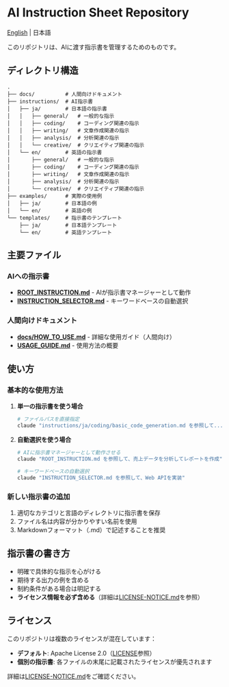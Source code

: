 # AI Instruction Sheet Repository

[English](README_en.md) | 日本語

このリポジトリは、AIに渡す指示書を管理するためのものです。

## ディレクトリ構造

```
.
├── docs/          # 人間向けドキュメント
├── instructions/  # AI指示書
│   ├── ja/        # 日本語の指示書
│   │   ├── general/   # 一般的な指示
│   │   ├── coding/    # コーディング関連の指示
│   │   ├── writing/   # 文章作成関連の指示
│   │   ├── analysis/  # 分析関連の指示
│   │   └── creative/  # クリエイティブ関連の指示
│   └── en/        # 英語の指示書
│       ├── general/   # 一般的な指示
│       ├── coding/    # コーディング関連の指示
│       ├── writing/   # 文章作成関連の指示
│       ├── analysis/  # 分析関連の指示
│       └── creative/  # クリエイティブ関連の指示
├── examples/      # 実際の使用例
│   ├── ja/        # 日本語の例
│   └── en/        # 英語の例
└── templates/     # 指示書のテンプレート
    ├── ja/        # 日本語テンプレート
    └── en/        # 英語テンプレート
```

## 主要ファイル

### AIへの指示書
- **[ROOT_INSTRUCTION.md](ROOT_INSTRUCTION.md)** - AIが指示書マネージャーとして動作
- **[INSTRUCTION_SELECTOR.md](INSTRUCTION_SELECTOR.md)** - キーワードベースの自動選択

### 人間向けドキュメント
- **[docs/HOW_TO_USE.md](docs/HOW_TO_USE.md)** - 詳細な使用ガイド（人間向け）
- **[USAGE_GUIDE.md](USAGE_GUIDE.md)** - 使用方法の概要

## 使い方

### 基本的な使用方法

1. **単一の指示書を使う場合**
   ```bash
   # ファイルパスを直接指定
   claude "instructions/ja/coding/basic_code_generation.md を参照して..."
   ```

2. **自動選択を使う場合**
   ```bash
   # AIに指示書マネージャーとして動作させる
   claude "ROOT_INSTRUCTION.md を参照して、売上データを分析してレポートを作成"
   
   # キーワードベースの自動選択
   claude "INSTRUCTION_SELECTOR.md を参照して、Web APIを実装"
   ```

### 新しい指示書の追加

1. 適切なカテゴリと言語のディレクトリに指示書を保存
2. ファイル名は内容が分かりやすい名前を使用
3. Markdownフォーマット（.md）で記述することを推奨

## 指示書の書き方

- 明確で具体的な指示を心がける
- 期待する出力の例を含める
- 制約条件がある場合は明記する
- **ライセンス情報を必ず含める**（詳細は[LICENSE-NOTICE.md](LICENSE-NOTICE.md)を参照）

## ライセンス

このリポジトリは複数のライセンスが混在しています：

- **デフォルト**: Apache License 2.0（[LICENSE](LICENSE)参照）
- **個別の指示書**: 各ファイルの末尾に記載されたライセンスが優先されます

詳細は[LICENSE-NOTICE.md](LICENSE-NOTICE.md)をご確認ください。